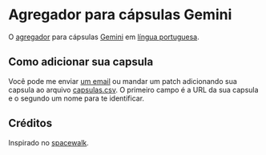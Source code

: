 # Agregador para cápsulas Gemini

O [agregador](gemini://em-orbita.com) para cápsulas [Gemini](gemini://gemini.circumlunar.space/) em [língua portuguesa](https://pt.wikipedia.org/wiki/L%C3%ADngua_portuguesa).

## Como adicionar sua capsula

Você pode me enviar [um email](mailto:contato@em-orbita.com) ou mandar um patch adicionando sua capsula ao arquivo [capsulas.csv](https://git.sr.ht/~rodolphoeck/emorbita/tree/master/item/capsulas.csv). O primeiro campo é a URL da sua capsula e o segundo um nome para te identificar.

## Créditos

Inspirado no [spacewalk](https://tildegit.org/sloum/spacewalk).
